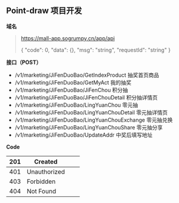 ## Point-draw 项目开发

**域名**

> https://mall-app.sogrumpy.cn/app/api
>
> {
> 	"code": 0,
> 	"data": {},
> 	"msg": "string",
> 	"requestId": "string"
> }

**接口（POST）**

-  /v1/marketing/JiFenDuoBao/GetIndexProduct
  抽奖首页商品
-  /v1/marketing/JiFenDuoBao/GetMyAct
  我的抽奖
-  /v1/marketing/JiFenDuoBao/JiFenChou
  积分抽
-  /v1/marketing/JiFenDuoBao/JiFenChouDetail
  积分抽详情页
-  /v1/marketing/JiFenDuoBao/LingYuanChou
  零元抽
-  /v1/marketing/JiFenDuoBao/LingYuanChouDetail
  零元抽详情页
-  /v1/marketing/JiFenDuoBao/LingYuanChouExchange
  零元抽兑换
-  /v1/marketing/JiFenDuoBao/LingYuanChouShare
  零元抽分享
-  /v1/marketing/JiFenDuoBao/UpdateAddr
  中奖后填写地址

**Code**

| 201  | Created      |      |      |
| ---- | ------------ | ---- | ---- |
| 401  | Unauthorized |      |      |
| 403  | Forbidden    |      |      |
| 404  | Not Found    |      |      |